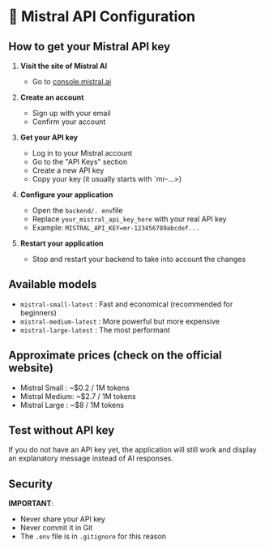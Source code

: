 # 🤖 Mistral API Configuration

## How to get your Mistral API key

1. **Visit the site of Mistral AI**
   - Go to [console.mistral.ai](https://console.mistral.ai/)
   
2. **Create an account**
   - Sign up with your email
   - Confirm your account

3. **Get your API key**
   - Log in to your Mistral account
   - Go to the "API Keys" section
   - Create a new API key
   - Copy your key (it usually starts with `mr-...>)

4. **Configure your application**
   - Open the `backend/. env`file
   - Replace `your_mistral_api_key_here` with your real API key
   - Example: `MISTRAL_API_KEY=mr-123456789abcdef...`

5. **Restart your application**
   - Stop and restart your backend to take into account the changes

## Available models

- `mistral-small-latest` : Fast and economical (recommended for beginners)
- `mistral-medium-latest` : More powerful but more expensive
- `mistral-large-latest` : The most performant

## Approximate prices (check on the official website)

- Mistral Small : ~$0.2 / 1M tokens
- Mistral Medium: ~$2.7 / 1M tokens  
- Mistral Large : ~$8 / 1M tokens

## Test without API key

If you do not have an API key yet, the application will still work and display an explanatory message instead of AI responses.

## Security

 **IMPORTANT**: 
- Never share your API key
- Never commit it in Git
- The `.env` file is in `.gitignore` for this reason